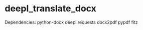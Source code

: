 # deepl_translate_docx

Dependencies:
  python-docx
  deepl
  requests
  docx2pdf
  pypdf
  fitz
  
